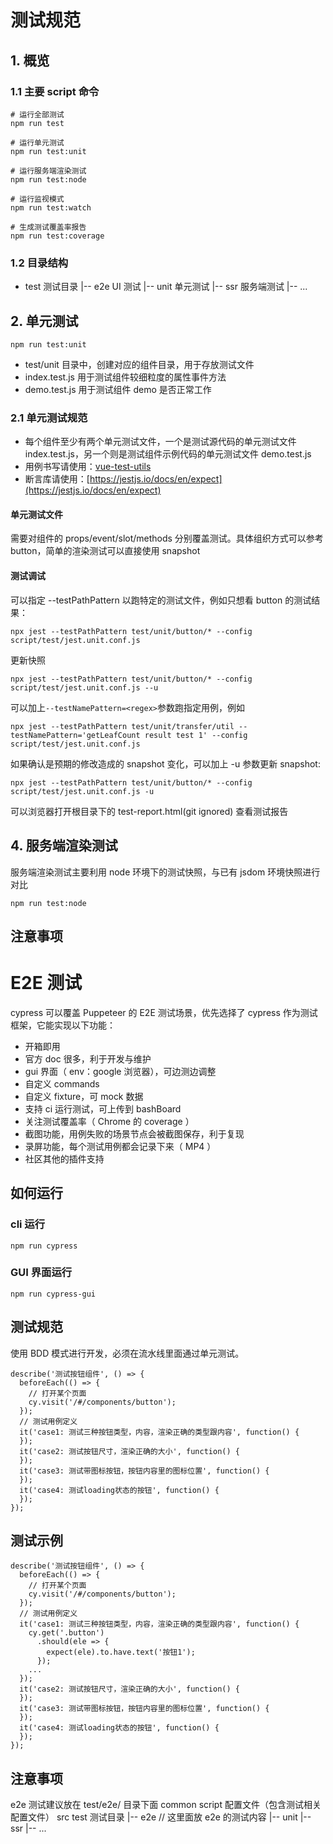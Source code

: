 # 测试规范

## 1. 概览

### 1.1 主要 script 命令

```
# 运行全部测试
npm run test

# 运行单元测试
npm run test:unit

# 运行服务端渲染测试
npm run test:node

# 运行监视模式
npm run test:watch

# 生成测试覆盖率报告
npm run test:coverage
```

### 1.2 目录结构

- test 测试目录
  |-- e2e UI 测试
  |-- unit 单元测试
  |-- ssr 服务端测试
  |-- ...

## 2. 单元测试

```
npm run test:unit
```

- test/unit 目录中，创建对应的组件目录，用于存放测试文件
- index.test.js 用于测试组件较细粒度的属性事件方法
- demo.test.js 用于测试组件 demo 是否正常工作

### 2.1 单元测试规范

- 每个组件至少有两个单元测试文件，一个是测试源代码的单元测试文件 index.test.js，另一个则是测试组件示例代码的单元测试文件 demo.test.js
- 用例书写请使用：[vue-test-utils](https://vue-test-utils.vuejs.org/zh/)
- 断言库请使用：[https://jestjs.io/docs/en/expect](https://jestjs.io/docs/en/expect)

#### 单元测试文件

需要对组件的 props/event/slot/methods 分别覆盖测试。具体组织方式可以参考 button，简单的渲染测试可以直接使用 snapshot

#### 测试调试

可以指定 --testPathPattern 以跑特定的测试文件，例如只想看 button 的测试结果：

```
npx jest --testPathPattern test/unit/button/* --config script/test/jest.unit.conf.js
```

更新快照
```
npx jest --testPathPattern test/unit/button/* --config script/test/jest.unit.conf.js --u
```


可以加上`--testNamePattern=<regex>`参数跑指定用例，例如

```
npx jest --testPathPattern test/unit/transfer/util --testNamePattern='getLeafCount result test 1' --config script/test/jest.unit.conf.js
```

如果确认是预期的修改造成的 snapshot 变化，可以加上 -u 参数更新 snapshot:

```
npx jest --testPathPattern test/unit/button/* --config script/test/jest.unit.conf.js -u
```

可以浏览器打开根目录下的 test-report.html(git ignored) 查看测试报告

## 4. 服务端渲染测试

服务端渲染测试主要利用 node 环境下的测试快照，与已有 jsdom 环境快照进行对比

```
npm run test:node
```

## 注意事项

# E2E 测试

cypress 可以覆盖 Puppeteer 的 E2E 测试场景，优先选择了 cypress 作为测试框架，它能实现以下功能：

- 开箱即用
- 官方 doc 很多，利于开发与维护
- gui 界面（ env：google 浏览器），可边测边调整
- 自定义 commands
- 自定义 fixture，可 mock 数据
- 支持 ci 运行测试，可上传到 bashBoard
- 关注测试覆盖率（ Chrome 的 coverage ）
- 截图功能，用例失败的场景节点会被截图保存，利于复现
- 录屏功能，每个测试用例都会记录下来（ MP4 ）
- 社区其他的插件支持

## 如何运行

### cli 运行

```
npm run cypress
```

### GUI 界面运行

```
npm run cypress-gui
```

## 测试规范

使用 BDD 模式进行开发，必须在流水线里面通过单元测试。

```
describe('测试按钮组件', () => {
  beforeEach(() => {
    // 打开某个页面
    cy.visit('/#/components/button');
  });
  // 测试用例定义
  it('case1: 测试三种按钮类型，内容，渲染正确的类型跟内容', function() {
  });
  it('case2: 测试按钮尺寸，渲染正确的大小', function() {
  });
  it('case3: 测试带图标按钮，按钮内容里的图标位置', function() {
  });
  it('case4: 测试loading状态的按钮', function() {
  });
});

```

## 测试示例

```
describe('测试按钮组件', () => {
  beforeEach(() => {
    // 打开某个页面
    cy.visit('/#/components/button');
  });
  // 测试用例定义
  it('case1: 测试三种按钮类型，内容，渲染正确的类型跟内容', function() {
    cy.get('.button')
      .should(ele => {
        expect(ele).to.have.text('按钮1');
      });
    ...
  });
  it('case2: 测试按钮尺寸，渲染正确的大小', function() {
  });
  it('case3: 测试带图标按钮，按钮内容里的图标位置', function() {
  });
  it('case4: 测试loading状态的按钮', function() {
  });
});

```

## 注意事项

e2e 测试建议放在 test/e2e/ 目录下面
common
script 配置文件（包含测试相关配置文件）
src
test 测试目录
|-- e2e // 这里面放 e2e 的测试内容
|-- unit
|-- ssr
|-- ...
